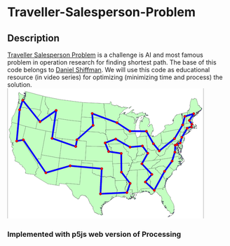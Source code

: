 
# Traveller-Salesperson-Problem 

## Description
[Traveller Salesperson Problem](https://en.wikipedia.org/wiki/Self-avoiding_walk) is a challenge is AI and most famous problem in operation research for finding shortest path. The base of this code belongs to [Daniel Shiffman](https://github.com/shiffman/The-Nature-of-Code). We will use this code as educational resource (in video series) for optimizing (minimizing time and process) the solution. 
![traveller salesperson problem](./screen.png)
### Implemented with p5js web version of Processing



